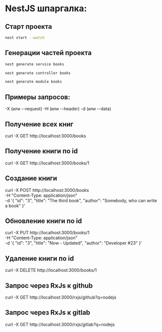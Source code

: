 # NestJS шпаргалка:

## Старт проекта
```bash
nest start --watch
```

## Генерации частей проекта
```bash
nest generate service books
```

```bash
nest generate controller books
```

```bash
nest generate module books
```

## Примеры запросов:

-X (или --request)
-H (или --header)
-d (или --data)

## Получение всех книг

curl -X GET http://localhost:3000/books

## Получение книги по id

curl -X GET http://localhost:3000/books/1

## Создание книги

curl -X POST http://localhost:3000/books \
-H "Content-Type: application/json" \
-d '{
"id": "3",
"title": "The third book",
"author": "Somebody, who can write a book"
}'

## Обновление книги по id

curl -X PUT http://localhost:3000/books/1 \
-H "Content-Type: application/json" \
-d '{
"id": "3",
"title": "Now - Updated",
"author": "Developer #23"
}'

## Удаление книги по id

curl -X DELETE http://localhost:3000/books/1

## Запрос через RxJs к github
curl -X GET http://localhost:3000/rxjs/github?q=nodejs

## Запрос через RxJs к gitlab
curl -X GET http://localhost:3000/rxjs/gitlab?q=nodejs
